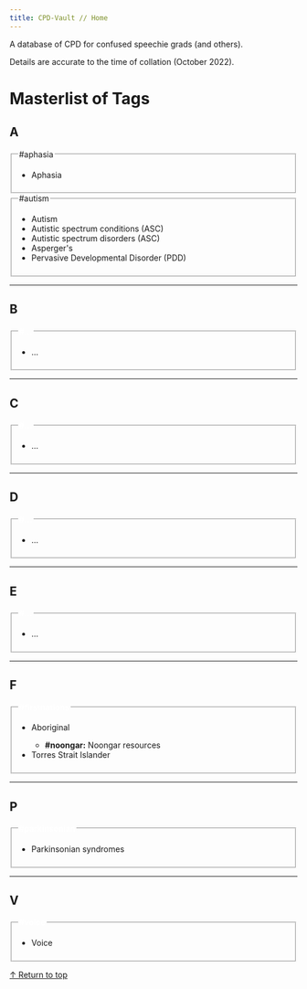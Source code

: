 ```yaml
---
title: CPD-Vault // Home
---
```


<p>A database of CPD for confused speechie grads (and others).</p>
<p>Details are accurate to the time of collation (October 2022).</p>

<h1>Masterlist of Tags</h1>

<!-- "A" -->
<h2>A</h2>

<fieldset> <!-- Aphasia -->
<legend>#aphasia</legend>
<ul type="disc">
<li>Aphasia</li>
</ul>
</fieldset>

<fieldset> <!-- Autism -->
<legend>#autism</legend>
<ul type="disc">
<li>Autism</li>
<li>Autistic spectrum conditions (ASC)</li>
<li>Autistic spectrum disorders (ASC)</li>
<li>Asperger's</li>
<li>Pervasive Developmental Disorder (PDD)</li>
</ul>
</fieldset>



<!-- "B" -->
<hr>
<h2>B</h2>

<fieldset> <!-- ... -->
<legend style="font-weight:bold;color:white">#...</legend>
<ul type="disc">
<li>...</li>
</ul>
</fieldset>



<!-- "C" -->
<hr>
<h2>C</h2>

<fieldset> <!-- ... -->
<legend style="font-weight:bold;color:white">#...</legend>
<ul type="disc">
<li>...</li>
</ul>
</fieldset>



<!-- "D" -->
<hr>
<h2>D</h2>

<fieldset> <!-- ... -->
<legend style="font-weight:bold;color:white">#...</legend>
<ul type="disc">
<li>...</li>
</ul>
</fieldset>



<!-- "E" -->
<hr>
<h2>E</h2>

<fieldset> <!-- ... -->
<legend style="font-weight:bold;color:white">#...</legend>
<ul type="disc">
<li>...</li>
</ul>
</fieldset>



<hr> <!-- "F" -->
<h2>F</h2>

<fieldset> <!-- First Nations -->
<legend style="font-weight:bold;color:white">#firstnations</legend>
<ul type="disc">
<li>Aboriginal</li>
<ul type="circle">
<li><b>#noongar:</b> Noongar resources</li>
</ul>
<li>Torres Strait Islander</li>
</ul>
</fieldset>



<hr> <!-- "P" -->
<h2>P</h2>

<fieldset> <!-- Parkinsonian -->
<legend style="font-weight:bold;color:white">#parkinsonian</legend>
<ul type="disc">
<li>Parkinsonian syndromes</li>
</ul>
</fieldset>



<hr> <!-- "V" -->
<h2>V</h2>

<fieldset> <!-- Voice -->
<legend style="font-weight:bold;color:white">#voice</legend>
<ul type="disc">
<li>Voice</li>
</ul>
</fieldset>

<p><a href="#top">&#8593; Return to top</a></p>